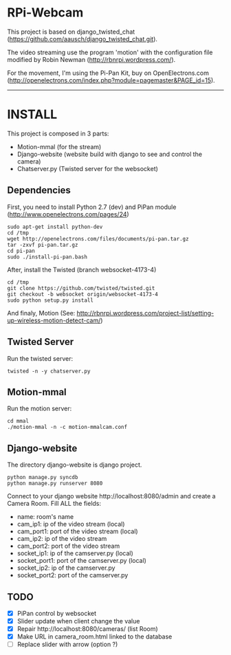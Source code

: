 RPi-Webcam
===========

This project is based on django_twisted_chat (https://github.com/aausch/django_twisted_chat.git).

The video streaming use the program 'motion' with the configuration file modified by Robin Newman (http://rbnrpi.wordpress.com/).

For the movement, I'm using the Pi-Pan Kit, buy on OpenElectrons.com (http://openelectrons.com/index.php?module=pagemaster&PAGE_id=15).

*****

# INSTALL

This project is composed in 3 parts:
- Motion-mmal (for the stream)
- Django-website (website build with django to see and control the camera)
- Chatserver.py (Twisted server for the websocket)

## Dependencies

First, you need to install Python 2.7 (dev) and PiPan module (http://www.openelectrons.com/pages/24)

	sudo apt-get install python-dev
	cd /tmp
	wget http://openelectrons.com/files/documents/pi-pan.tar.gz
	tar -zxvf pi-pan.tar.gz
	cd pi-pan
	sudo ./install-pi-pan.bash

After, install the Twisted (branch websocket-4173-4)
	
	cd /tmp
	git clone https://github.com/twisted/twisted.git
	git checkout -b websocket origin/websocket-4173-4
	sudo python setup.py install

And finaly, Motion (See: http://rbnrpi.wordpress.com/project-list/setting-up-wireless-motion-detect-cam/)

## Twisted Server

Run the twisted server:

	twisted -n -y chatserver.py


## Motion-mmal

Run the motion server:

	cd mmal
	./motion-mmal -n -c motion-mmalcam.conf

## Django-website

The directory django-website is django project.

	python manage.py syncdb
	python manage.py runserver 8080

Connect to your django website http://localhost:8080/admin and create a Camera Room. Fill ALL the fields:
- name: room's name
- cam_ip1: ip of the video stream (local)
- cam_port1: port of the video stream (local)
- cam_ip2: ip of the video stream
- cam_port2: port of the video stream
- socket_ip1: ip of the camserver.py (local)
- socket_port1: port of the camserver.py (local)
- socket_ip2: ip of the camserver.py
- socket_port2: port of the camserver.py

## TODO

- [x] PiPan control by websocket
- [x] Slider update when client change the value
- [x] Repair http://localhost:8080/cameras/ (list Room)
- [x] Make URL in camera_room.html linked to the database
- [ ] Replace slider with arrow (option ?)
